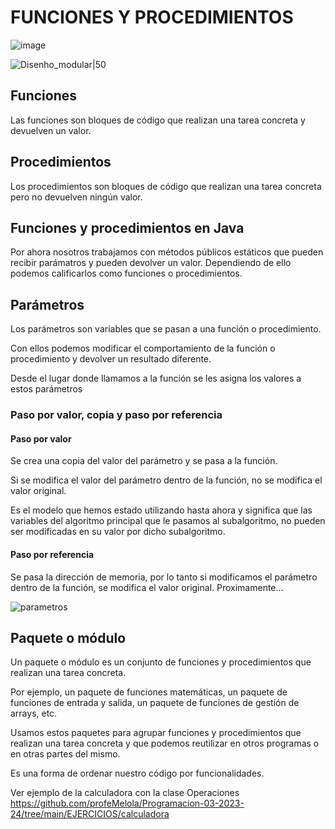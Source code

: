 # FUNCIONES Y PROCEDIMIENTOS

![image](https://github.com/profeMelola/Programacion-03-2023-24/assets/91023374/8adcb9e8-8551-4d2f-a89b-cb9812610a48)


![Disenho_modular|50](https://github.com/profeMelola/Programacion-03-2023-24/assets/91023374/a2565880-4f1c-4bde-b9d4-eda6fe3d20eb)

## Funciones

Las funciones son bloques de código que realizan una tarea concreta y devuelven un valor.

## Procedimientos

Los procedimientos son bloques de código que realizan una tarea concreta pero no devuelven ningún valor.

## Funciones y procedimientos en Java

Por ahora nosotros trabajamos con métodos públicos estáticos que pueden recibir parámatros y pueden devolver un valor. Dependiendo de ello podemos calificarlos como funciones o procedimientos.

## Parámetros

Los parámetros son variables que se pasan a una función o procedimiento. 

Con ellos podemos modificar el comportamiento de la función o procedimiento y devolver un resultado diferente. 

Desde el lugar donde llamamos a la función se les asigna los valores a estos parámetros

### Paso por valor, copia y paso por referencia

#### Paso por valor
Se crea una copia del valor del parámetro y se pasa a la función. 

Si se modifica el valor del parámetro dentro de la función, no se modifica el valor original. 

Es el modelo que hemos estado utilizando hasta ahora y significa que las variables del algoritmo principal que le pasamos al subalgoritmo, no pueden ser modificadas en su valor por dicho subalgoritmo.

#### Paso por referencia

Se pasa la dirección de memoria, por lo tanto si modificamos el parámetro dentro de la función, se modifica el valor original. Proximamente...

![parametros](https://github.com/profeMelola/Programacion-03-2023-24/assets/91023374/a1ff824e-2f2c-4782-b56e-9260a731d527)

## Paquete o módulo

Un paquete o módulo es un conjunto de funciones y procedimientos que realizan una tarea concreta. 

Por ejemplo, un paquete de funciones matemáticas, un paquete de funciones de entrada y salida, un paquete de funciones de gestión de arrays, etc. 

Usamos estos paquetes para agrupar funciones y procedimientos que realizan una tarea concreta y que podemos reutilizar en otros programas o en otras partes del mismo. 

Es una forma de ordenar nuestro código por funcionalidades.

Ver ejemplo de la calculadora con la clase Operaciones https://github.com/profeMelola/Programacion-03-2023-24/tree/main/EJERCICIOS/calculadora

